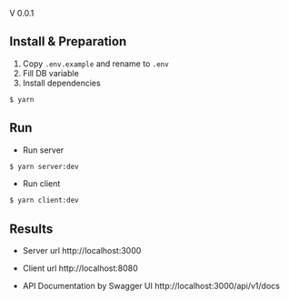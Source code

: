 V 0.0.1

## Install & Preparation

1. Copy `.env.example` and rename to `.env`
2. Fill DB variable
3. Install dependencies

```bash
$ yarn
```

## Run

- Run server

```bash
$ yarn server:dev
```

- Run client

```bash
$ yarn client:dev
```

## Results

- Server url
  http://localhost:3000

- Client url
  http://localhost:8080

- API Documentation by Swagger UI
  http://localhost:3000/api/v1/docs
